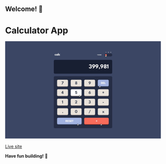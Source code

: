 ## Welcome! 👋

# Calculator App

![Design preview for the Calculator app website coding challenge](./design/active-states-theme-1.jpg)

[Live site](https://basiccalculatoronline.netlify.app/)

**Have fun building!** 🚀